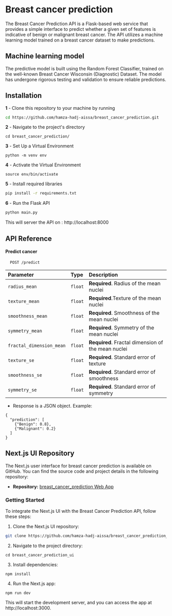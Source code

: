 # Breast cancer prediction

The Breast Cancer Prediction API is a Flask-based web service that provides a simple interface to predict whether a given set of features is indicative of benign or malignant breast cancer. The API utilizes a machine learning model trained on a breast cancer dataset to make predictions.

## Machine learning model
The predictive model is built using the Random Forest Classifier, trained on the well-known Breast Cancer Wisconsin (Diagnostic) Dataset. The model has undergone rigorous testing and validation to ensure reliable predictions.


## Installation

**1** -  Clone this repository to your machine by running

```bash
cd https://github.com/hamza-hadj-aissa/breast_cancer_prediction.git
```

**2** - Navigate to the project's directory
```
cd breast_cancer_prediction/
```

**3** - Set Up a Virtual Environment
```
python -m venv env
```

**4** - Activate the Virtual Environment
```
source env/bin/activate
```

**5** - Install required libraries
```bash
pip install -r requirements.txt
```

**6** - Run the Flask API
```bash
python main.py
```
This will server the API on : http://localhost:8000


## API Reference

#### Predict cancer

```http
  POST /predict
```

| Parameter | Type     | Description                |
| :-------- | :------- | :------------------------- |
| `radius_mean` | `float` | **Required**. Radius of the mean nuclei |
| `texture_mean` | `float` | **Required**.Texture of the mean nuclei |
| `smoothness_mean` | `float` | **Required**. Smoothness of the mean nuclei|
| `symmetry_mean` | `float` | **Required**.  Symmetry of the mean nuclei|
| `fractal_dimension_mean` | `float` | **Required**. Fractal dimension of the mean nuclei |
| `texture_se` | `float` | **Required**. Standard error of texture |
| `smoothness_se` | `float` | **Required**. Standard error of smoothness |
| `symmetry_se` | `float` | **Required**. Standard error of symmetry |

* Response is a JSON object. Example: 
```
{
  "prediction": [
    {"Benign": 0.8},
    {"Malignant": 0.2}
  ]
}
```





## Next.js UI Repository

The Next.js user interface for breast cancer prediction is available on GitHub. You can find the source code and project details in the following repository:

- **Repository:** [breast_cancer_prediction Web App](https://github.com/hamza-hadj-aissa/breast_cancer_prediction_ui)

### Getting Started

To integrate the Next.js UI with the Breast Cancer Prediction API, follow these steps:

1. Clone the Next.js UI repository:

```bash
git clone https://github.com/hamza-hadj-aissa/breast_cancer_prediction_ui.git
```

2. Navigate to the project directory:
```
cd breast_cancer_prediction_ui
```
3. Install dependencies:
```
npm install
```
4. Run the Next.js app:
```
npm run dev
```
This will start the development server, and you can access the app at http://localhost:3000.










